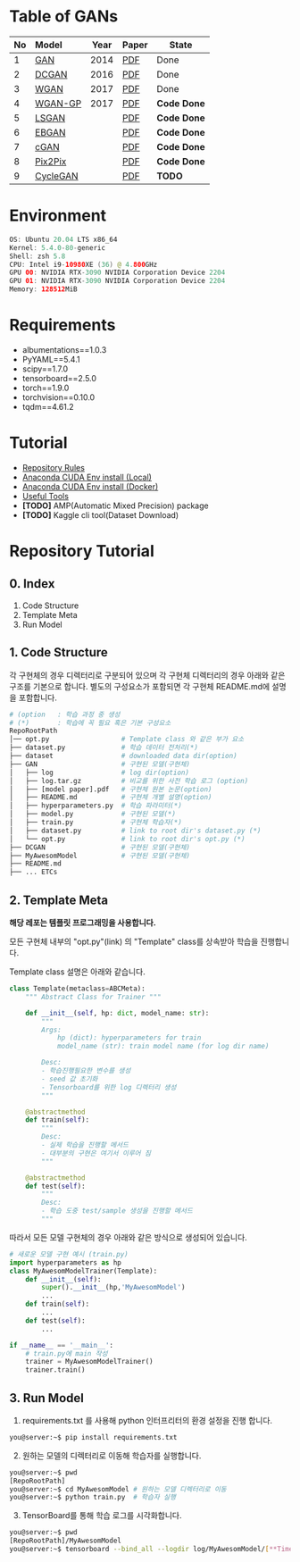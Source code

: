 # **Table of GANs**
| No   | Model                          | Year | Paper                                         | State         |
| :--- | :----------------------------- | ---- | --------------------------------------------- | ------------- |
| 1    | [GAN](./GAN/src/README.pdf)    | 2014 | [PDF](./GAN/src/paper_GAN.pdf)                | Done          |
| 2    | [DCGAN](./DCGAN/README.md)     | 2016 | [PDF](./DCGAN/src/paper-DCGAN.pdf)            | Done          |
| 3    | [WGAN](./WGAN/README.md)       | 2017 | [PDF](./WGAN/src/paper-WGAN.pdf)              | Done          |
| 4    | [WGAN-GP](./WGAN-GP/README.md) | 2017 | [PDF](./WGAN-GP/src/paper-WGAN-GP.pdf)        | **Code Done** |
| 5    | [LSGAN](./LSGAN/README.md)     |      | [PDF](./LSGAN/src/paper-LSGAN.pdf)            | **Code Done** |
| 6    | [EBGAN](./EBGAN/README.md)     |      | [PDF](./EBGAN/src/paper-EBGAN.pdf)            | **Code Done** |
| 7    | [cGAN](./cGAN/README.md)       |      | [PDF](./cGAN/src/paper-Conditional%20GAN.pdf) | **Code Done** |
| 8    | [Pix2Pix](./Pix2Pix/README.md) |      | [PDF](./Pix2Pix/src/paper-Pix2Pix.pdf)        | **Code Done** |
| 9    | [CycleGAN](./)                 |      | [PDF](./)                                     | **TODO**      |

# **Environment**
```swift
OS: Ubuntu 20.04 LTS x86_64 
Kernel: 5.4.0-80-generic 
Shell: zsh 5.8 
CPU: Intel i9-10980XE (36) @ 4.800GHz 
GPU 00: NVIDIA RTX-3090 NVIDIA Corporation Device 2204 
GPU 01: NVIDIA RTX-3090 NVIDIA Corporation Device 2204 
Memory: 128512MiB 
```
# **Requirements**
- albumentations==1.0.3
- PyYAML==5.4.1
- scipy==1.7.0
- tensorboard==2.5.0
- torch==1.9.0
- torchvision==0.10.0
- tqdm==4.61.2
# **Tutorial**
- [Repository Rules](./Rules.md)
- [Anaconda CUDA Env install (Local)](./Tutorial/Anaconda%20CUDA%20Env%20install(local).md)
- [Anaconda CUDA Env install (Docker)](./Tutorial/Anaconda%20CUDA%20Env%20install(docker).md)
- [Useful Tools](./Tutorial/Tools.md)
- **[TODO]** AMP(Automatic Mixed Precision) package
- **[TODO]** Kaggle cli tool(Dataset Download)

# Repository Tutorial

## 0. Index
1. Code Structure
2. Template Meta
3. Run Model

## 1. Code Structure
각 구현체의 경우 디렉터리로 구분되어 있으며 각 구현체 디렉터리의 경우 아래와 같은 구조를 기본으로 합니다. 별도의 구성요소가 포함되면 각 구현체 README.md에 설명을 포함합니다.

```bash
# (option   : 학습 과정 중 생성
# (*)       : 학습에 꼭 필요 혹은 기본 구성요소
RepoRootPath
│── opt.py                  # Template class 와 같은 부가 요소
├── dataset.py              # 학습 데이터 전처리(*)
├── dataset                 # downloaded data dir(option)
├── GAN                     # 구현된 모델(구현체)
│   ├── log                 # log dir(option)
│   ├── log.tar.gz          # 비교를 위한 사전 학습 로그 (option)
│   ├── [model paper].pdf   # 구현체 원본 논문(option)
│   ├── README.md           # 구현체 개별 설명(option)
│   ├── hyperparameters.py  # 학습 파라미터(*)
│   ├── model.py            # 구현된 모델(*)
│   ├── train.py            # 구현체 학습자(*)
│   ├── dataset.py          # link to root dir's dataset.py (*)
│   └── opt.py              # link to root dir's opt.py (*)
├── DCGAN                   # 구현된 모델(구현체)
├── MyAwesomModel           # 구현된 모델(구현체)
├── README.md
├── ... ETCs
```

## 2. Template Meta
**해당 레포는 템플릿 프로그래밍을 사용합니다.**

모든 구현체 내부의 "opt.py"(link) 의 "Template" class를 상속받아 학습을 진행합니다.

Template class 설명은 아래와 같습니다.

```python
class Template(metaclass=ABCMeta):
    """ Abstract Class for Trainer """

    def __init__(self, hp: dict, model_name: str):
        """
        Args:
            hp (dict): hyperparameters for train
            model_name (str): train model name (for log dir name)

        Desc:
        - 학습진행필요한 변수를 생성
        - seed 값 초기화
        - Tensorboard를 위한 log 디렉터리 생성
        """

    @abstractmethod
    def train(self):
        """
        Desc:
        - 실제 학습을 진행할 메서드
        - 대부분의 구현은 여기서 이루어 짐
        """

    @abstractmethod
    def test(self):
        """
        Desc:
        - 학습 도중 test/sample 생성을 진행할 메서드
        """
```

따라서 모든 모델 구현체의 경우 아래와 같은 방식으로 생성되어 있습니다.

```python
# 새로운 모델 구현 예시 (train.py)
import hyperparameters as hp
class MyAwesomModelTrainer(Template):
    def __init__(self):
        super().__init__(hp,'MyAwesomModel')
        ...
    def train(self):
        ...
    def test(self):
        ...

if __name__ == '__main__':
    # train.py에 main 작성
    trainer = MyAwesomModelTrainer()
    trainer.train()
```


## 3. Run Model
1. requirements.txt 를 사용해 python 인터프리터의 환경 설정을 진행 합니다.

```bash
you@server:~$ pip install requirements.txt
```

2. 원하는 모델의 디렉터리로 이동해 학습자를 실행합니다.

```bash
you@server:~$ pwd
[RepoRootPath]
you@server:~$ cd MyAwesomModel # 원하는 모델 디렉터리로 이동
you@server:~$ python train.py  # 학습자 실행
```

3. TensorBoard를 통해 학습 로그를 시각화합니다.

```bash
you@server:~$ pwd
[RepoRootPath]/MyAwesomModel
you@server:~$ tensorboard --bind_all --logdir log/MyAwesomModel/[**TimeStamp**]
```
